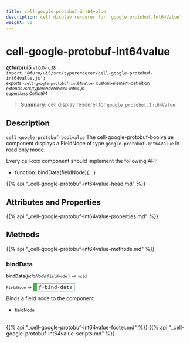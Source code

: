 ```yaml
---
title: cell-google-protobuf-int64value
description: cell display renderer for `google.protobuf.Int64Value`
weight: 50
---
```


# cell-google-protobuf-int64value
**@furo/ui5** <small>v1.0.0-rc.18</small>
<br>`import '@furo/ui5/src/typerenderer/cell-google-protobuf-int64value.js';`<small>
<br>exports `<cell-google-protobuf-int64value>` custom-element-definition
<br>extends */src/typerenderer/cell-int64.js*
<br>superclass *CellInt64*</small>

> **Summary:** cell display renderer for `google.protobuf.Int64Value`

## Description

`cell-google-protobuf-boolvalue`
The cell-google-protobuf-boolvalue component displays a FieldNode of type `google.protobuf.Int64Value` in read only mode.

Every cell-xxx component should implement the following API:
- function: bindData(fieldNode){...}

{{% api "_cell-google-protobuf-int64value-head.md" %}}

## Attributes and Properties
{{% api "_cell-google-protobuf-int64value-properties.md" %}}






## Methods
{{% api "_cell-google-protobuf-int64value-methods.md" %}}


### **bindData**
<small>**bindData**(*fieldNode* `FieldNode` ) ⟹ `void`</small>

<small>`FieldNode` </small> →
<span  style="border-width:2px 2px 2px 10px; border-style: solid;border-color:  rgb(76, 175, 80);font-family:monospace; padding:2px 4px;">ƒ-bind-data</span>

Binds a field node to the component

- <small>fieldNode </small>
<br><br>






{{% api "_cell-google-protobuf-int64value-footer.md" %}}
{{% api "_cell-google-protobuf-int64value-scripts.md" %}}
